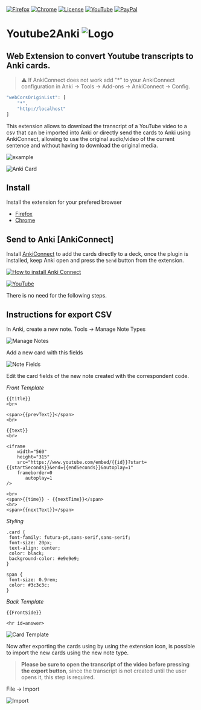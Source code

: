 [![Firefox](https://img.shields.io/amo/v/youtube2anki.svg?label=Firefox)](https://addons.mozilla.org/en-US/firefox/addon/youtube2anki/)
[![Chrome](https://img.shields.io/chrome-web-store/v/boebbbjmbikafafhoelhdjeocceddngi.svg?color=%234A88EE&label=Chrome)](https://chrome.google.com/webstore/detail/youtube2anki/boebbbjmbikafafhoelhdjeocceddngi)
[![License](https://img.shields.io/github/license/dobladov/youtube2anki.svg?color=%23B70000)](https://github.com/dobladov/youtube2Anki/blob/master/LICENSE)
[![YouTube](https://img.shields.io/badge/Tutorials-YouTube-FF0000.svg)](https://www.youtube.com/channel/UC-EX0GeexOudYIprC_WphWg)
[![PayPal](https://img.shields.io/badge/Support%20this%20project-PayPal-009CDE.svg)](https://www.paypal.com/donate/?hosted_button_id=Z4D6849QVUXD2)

# Youtube2Anki ![Logo](https://github.com/dobladov/youtube2Anki/raw/master/src/icons/icon48.png)

## Web Extension to convert **Youtube transcripts** to **Anki cards**.

> :warning: If AnkiConnect does not work add "*" to your AnkiConnect configuration in Anki -> Tools -> Add-ons -> AnkiConnect -> Config.

```javascript
"webCorsOriginList": [
    "*",
    "http://localhost"
]
```

This extension allows to download the transcript of a YouTube video to a csv that can be imported into Anki or directly send the cards to Anki using AnkiConnect, allowing to use the original audio/video of the current sentence and without having to download the original media.

![example](https://user-images.githubusercontent.com/1938043/60365436-00b80380-99e9-11e9-8524-02916a2619a9.gif)

![Anki Card](https://user-images.githubusercontent.com/1938043/59226287-ebfb0380-8bd2-11e9-8f11-0ef5bd789801.png)


## Install

Install the extension for your prefered browser

+ [Firefox](https://addons.mozilla.org/en-US/firefox/addon/youtube2anki/)
+ [Chrome](https://chrome.google.com/webstore/detail/youtube2anki/boebbbjmbikafafhoelhdjeocceddngi)

## Send to Anki [AnkiConnect]

Install [AnkiConnect]("https://ankiweb.net/shared/info/2055492159") to add the cards directly to a deck, once the plugin is installed, keep Anki open and press the `Send` button from the extension.

[![How to install Anki Connect](https://img.shields.io/badge/How%20to%20install%20AnkiConnect%20for%20Youtube2Anki-YouTube-FF0000.svg)](https://www.youtube.com/watch?v=N0dBJWcWZLM) 

[![YouTube](https://img.shields.io/badge/How%20to%20use%20Youtube2Anki%20with%20AnkiConnect-YouTube-FF0000.svg)](https://www.youtube.com/watch?v=N0dBJWcWZLM) 

There is no need for the following steps.

## Instructions for export CSV

In Anki, create a new note. Tools -> Manage Note Types

![Manage Notes](https://user-images.githubusercontent.com/1938043/59226841-2a44f280-8bd4-11e9-89f4-b402e818ead8.png)

Add a new card with this fields

![Note Fields](https://user-images.githubusercontent.com/1938043/60300182-b7a37900-992e-11e9-9fe1-3979ab2b6328.png)

Edit the card fields of the new note created with the correspondent code.

*Front Template*
```
{{title}}
<br>

<span>{{prevText}}</span>
<br>

{{text}}
<br>

<iframe
    width="560"
    height="315"
    src="https://www.youtube.com/embed/{{id}}?start={{startSeconds}}&end={{endSeconds}}&autoplay=1"
    frameborder=0
       autoplay=1
/>

<br>
<span>{{time}} - {{nextTime}}</span>
<br>
<span>{{nextText}}</span>
```

*Styling*
```
.card {
 font-family: futura-pt,sans-serif,sans-serif;
 font-size: 20px;
 text-align: center;
 color: black;
 background-color: #e9e9e9;
}

span {
 font-size: 0.9rem;
 color: #3c3c3c;
}

```
*Back Template*
```
{{FrontSide}}

<hr id=answer>
```

![Card Template](https://user-images.githubusercontent.com/1938043/60300373-254fa500-992f-11e9-8171-85ece52f63cf.png)


Now after exporting the cards using by using the extension icon, is possible to import the new cards using the new note type.

> **Please be sure to open the transcript of the video before pressing the export button**, since the transcript is not created until the user opens it, this step is required.

File -> Import

![Import](https://user-images.githubusercontent.com/1938043/59227840-958fc400-8bd6-11e9-897c-505a25c5831a.png)
